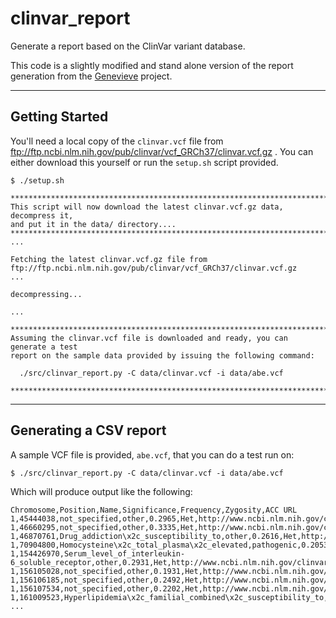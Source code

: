 clinvar_report
===

Generate a report based on the ClinVar variant database.

This code is a slightly modified and stand alone version of the report generation from the [Genevieve](https://github.com/PersonalGenomesOrg/genevieve) project.

---

Getting Started
----

You'll need a local copy of the `clinvar.vcf` file from ftp://ftp.ncbi.nlm.nih.gov/pub/clinvar/vcf_GRCh37/clinvar.vcf.gz .
You can either download this yourself or run the `setup.sh` script provided.

```
$ ./setup.sh

********************************************************************************
This script will now download the latest clinvar.vcf.gz data, decompress it,
and put it in the data/ directory....
********************************************************************************
...

Fetching the latest clinvar.vcf.gz file from ftp://ftp.ncbi.nlm.nih.gov/pub/clinvar/vcf_GRCh37/clinvar.vcf.gz
...

decompressing...

...

********************************************************************************
Assuming the clinvar.vcf file is downloaded and ready, you can generate a test
report on the sample data provided by issuing the following command:

  ./src/clinvar_report.py -C data/clinvar.vcf -i data/abe.vcf

********************************************************************************

```

---

Generating a CSV report
----

A sample VCF file is provided, `abe.vcf`, that you can do a test run on:

```
$ ./src/clinvar_report.py -C data/clinvar.vcf -i data/abe.vcf
```

Which will produce output like the following:

```
Chromosome,Position,Name,Significance,Frequency,Zygosity,ACC URL
1,45444038,not_specified,other,0.2965,Het,http://www.ncbi.nlm.nih.gov/clinvar/RCV000081999.4
1,46660295,not_specified,other,0.3335,Het,http://www.ncbi.nlm.nih.gov/clinvar/RCV000081805.4
1,46870761,Drug_addiction\x2c_susceptibility_to,other,0.2616,Het,http://www.ncbi.nlm.nih.gov/clinvar/RCV000007116.2
1,70904800,Homocysteine\x2c_total_plasma\x2c_elevated,pathogenic,0.2053,Het,http://www.ncbi.nlm.nih.gov/clinvar/RCV000003075.1
1,154426970,Serum_level_of_interleukin-6_soluble_receptor,other,0.2931,Het,http://www.ncbi.nlm.nih.gov/clinvar/RCV000015767.1
1,156105028,not_specified,other,0.1931,Het,http://www.ncbi.nlm.nih.gov/clinvar/RCV000041374.5
1,156106185,not_specified,other,0.2492,Het,http://www.ncbi.nlm.nih.gov/clinvar/RCV000041315.5
1,156107534,not_specified,other,0.2202,Het,http://www.ncbi.nlm.nih.gov/clinvar/RCV000041327.4
1,161009523,Hyperlipidemia\x2c_familial_combined\x2c_susceptibility_to,other,0.1703,Het,http://www.ncbi.nlm.nih.gov/clinvar/RCV000013088.1
...
```


